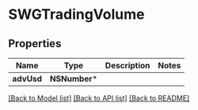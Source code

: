 # SWGTradingVolume

## Properties
Name | Type | Description | Notes
------------ | ------------- | ------------- | -------------
**advUsd** | **NSNumber*** |  | 

[[Back to Model list]](../README.md#documentation-for-models) [[Back to API list]](../README.md#documentation-for-api-endpoints) [[Back to README]](../README.md)


